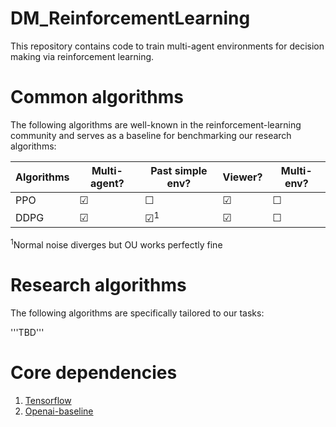 # DM_ReinforcementLearning
This repository contains code to train multi-agent environments for decision making via reinforcement learning. 

# Common algorithms
The following algorithms are well-known in the reinforcement-learning community and serves as a baseline for benchmarking our research algorithms:

| Algorithms | Multi-agent? | Past simple env? | Viewer? | Multi-env? |
| --- | --- | --- | --- | --- |
| PPO | ☑ | ☐ | ☑ | ☐ |
| DDPG | ☑ | ☑<sup>1</sup> | ☑ | ☐ |

<sup>1</sup>Normal noise diverges but OU works perfectly fine

# Research algorithms
The following algorithms are specifically tailored to our tasks:

'''TBD'''

# Core dependencies
1. [Tensorflow](https://www.tensorflow.org/)
2. [Openai-baseline](https://github.com/openai/baselines)
